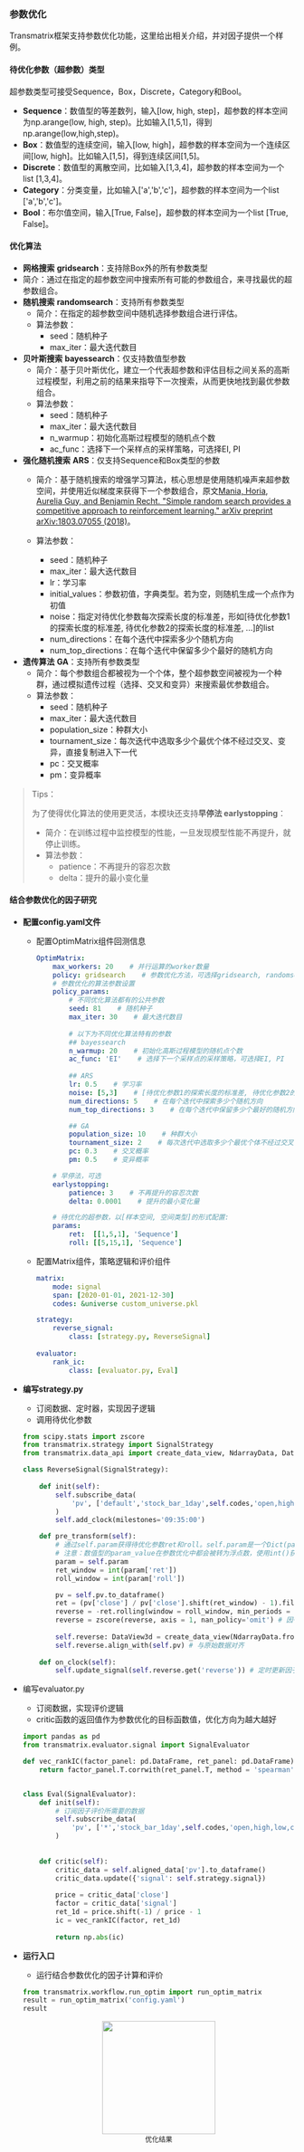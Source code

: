 ### 参数优化

Transmatrix框架支持参数优化功能，这里给出相关介绍，并对因子提供一个样例。

#### 待优化参数（超参数）类型

超参数类型可接受Sequence，Box，Discrete，Category和Bool。

- **Sequence**：数值型的等差数列，输入[low, high, step]，超参数的样本空间为np.arange(low, high, step)。比如输入[1,5,1]，得到np.arange(low,high,step)。
- **Box**：数值型的连续空间，输入[low, high]，超参数的样本空间为一个连续区间[low, high]。比如输入[1,5]，得到连续区间[1,5]。
- **Discrete**：数值型的离散空间，比如输入[1,3,4]，超参数的样本空间为一个list [1,3,4]。
- **Category**：分类变量，比如输入['a','b','c']，超参数的样本空间为一个list ['a','b','c']。
- **Bool**：布尔值空间，输入[True, False]，超参数的样本空间为一个list [True, False]。

#### 优化算法

- **网格搜索** **gridsearch**：支持除Box外的所有参数类型
- 简介：通过在指定的超参数空间中搜索所有可能的参数组合，来寻找最优的超参数组合。
- **随机搜索** **randomsearch**：支持所有参数类型
  - 简介：在指定的超参数空间中随机选择参数组合进行评估。
  - 算法参数：
    - seed：随机种子
    - max_iter：最大迭代数目
- **贝叶斯搜索** **bayessearch**：仅支持数值型参数
  - 简介：基于贝叶斯优化，建立一个代表超参数和评估目标之间关系的高斯过程模型，利用之前的结果来指导下一次搜索，从而更快地找到最优参数组合。
  - 算法参数：
    - seed：随机种子
    - max_iter：最大迭代数目
    - n_warmup：初始化高斯过程模型的随机点个数
    - ac_func：选择下一个采样点的采样策略，可选择EI, PI
- **强化随机搜索** **ARS**：仅支持Sequence和Box类型的参数
  - 简介：基于随机搜索的增强学习算法，核心思想是使用随机噪声来超参数空间，并使用近似梯度来获得下一个参数组合，原文[Mania, Horia, Aurelia Guy, and Benjamin Recht. &quot;Simple random search provides a competitive approach to reinforcement learning.&quot; arXiv preprint arXiv:1803.07055 (2018)](https://arxiv.org/pdf/1803.07055.pdf)。
  - 算法参数：
  
    - seed：随机种子
    - max_iter：最大迭代数目
    - lr：学习率
    - initial_values：参数初值，字典类型。若为空，则随机生成一个点作为初值
    - noise：指定对待优化参数每次探索长度的标准差，形如[待优化参数1的探索长度的标准差, 待优化参数2的探索长度的标准差, ...]的list
    - num_directions：在每个迭代中探索多少个随机方向 
    - num_top_directions：在每个迭代中保留多少个最好的随机方向
- **遗传算法** **GA**：支持所有参数类型
  - 简介：每个参数组合都被视为一个个体，整个超参数空间被视为一个种群，通过模拟遗传过程（选择、交叉和变异）来搜索最优参数组合。
  - 算法参数：
    - seed：随机种子
    - max_iter：最大迭代数目
    - population_size：种群大小
    - tournament_size：每次迭代中选取多少个最优个体不经过交叉、变异，直接复制进入下一代
    - pc：交叉概率
    - pm：变异概率


> Tips：
>
> 为了使得优化算法的使用更灵活，本模块还支持**早停法 earlystopping**：
>
> - 简介：在训练过程中监控模型的性能，一旦发现模型性能不再提升，就停止训练。
> - 算法参数：
>   - patience：不再提升的容忍次数
>   - delta：提升的最小变化量



#### 结合参数优化的因子研究

- <b> 配置config.yaml文件 </b>

  - 配置OptimMatrix组件回测信息

    ```yaml
    OptimMatrix:
        max_workers: 20    # 并行运算的worker数量
        policy: gridsearch    # 参数优化方法，可选择gridsearch, randomsearch, bayessearch, GA, ARS
        # 参数优化的算法参数设置
        policy_params: 
        	# 不同优化算法都有的公共参数
            seed: 81    # 随机种子
            max_iter: 30    # 最大迭代数目
    		
    		# 以下为不同优化算法特有的参数    
            ## bayessearch
            n_warmup: 20    # 初始化高斯过程模型的随机点个数
            ac_func: 'EI'    # 选择下一个采样点的采样策略，可选择EI, PI
    		
            ## ARS
            lr: 0.5    # 学习率
            noise: [5,3]    # [待优化参数1的探索长度的标准差, 待优化参数2的探索长度的标准差, ...]
            num_directions: 5    # 在每个迭代中探索多少个随机方向 
            num_top_directions: 3    # 在每个迭代中保留多少个最好的随机方向
    
            ## GA
            population_size: 10    # 种群大小
            tournament_size: 2    # 每次迭代中选取多少个最优个体不经过交叉、变异，直接复制进入下一代
            pc: 0.3    # 交叉概率
            pm: 0.5    # 变异概率
    
    	# 早停法，可选
        earlystopping:
            patience: 3    # 不再提升的容忍次数
            delta: 0.0001    # 提升的最小变化量
    
    	# 待优化的超参数，以[样本空间, 空间类型]的形式配置:
        params:
            ret:  [[1,5,1], 'Sequence']
            roll: [[5,15,1], 'Sequence']
    ```
    
  - 配置Matrix组件，策略逻辑和评价组件
  
    ```yaml
    matrix:
        mode: signal
        span: [2020-01-01, 2021-12-30]
        codes: &universe custom_universe.pkl
    
    strategy:
        reverse_signal:
            class: [strategy.py, ReverseSignal]
                    
    evaluator:
        rank_ic:
            class: [evaluator.py, Eval]
    ```
  
- <b> 编写strategy.py </b>

  - 订阅数据、定时器，实现因子逻辑
  - 调用待优化参数

  ```python
  from scipy.stats import zscore
  from transmatrix.strategy import SignalStrategy
  from transmatrix.data_api import create_data_view, NdarrayData, DataView3d
  
  class ReverseSignal(SignalStrategy):
      
      def init(self):
          self.subscribe_data(
              'pv', ['default','stock_bar_1day',self.codes,'open,high,low,close', 10]
          )
          self.add_clock(milestones='09:35:00') 
  
      def pre_transform(self):
          # 通过self.param获得待优化参数ret和roll。self.param是一个Dict(param_name, param_value)。
          # 注意：数值型的param_value在参数优化中都会被转为浮点数，使用int()获得正确的数据类型。
          param = self.param
          ret_window = int(param['ret'])
          roll_window = int(param['roll'])
  
          pv = self.pv.to_dataframe()
          ret = (pv['close'] / pv['close'].shift(ret_window) - 1).fillna(0) 
          reverse = -ret.rolling(window = roll_window, min_periods = roll_window).mean().fillna(0)
          reverse = zscore(reverse, axis = 1, nan_policy='omit') # 因子标准化
          
          self.reverse: DataView3d = create_data_view(NdarrayData.from_dataframes({'reverse':reverse})) 
          self.reverse.align_with(self.pv) # 与原始数据对齐
              
      def on_clock(self):
          self.update_signal(self.reverse.get('reverse')) # 定时更新因子数据
  
  ```

- 编写evaluator.py

  - 订阅数据，实现评价逻辑
  - critic函数的返回值作为参数优化的目标函数值，优化方向为越大越好

  ```python
  import pandas as pd
  from transmatrix.evaluator.signal import SignalEvaluator
  
  def vec_rankIC(factor_panel: pd.DataFrame, ret_panel: pd.DataFrame):
      return factor_panel.T.corrwith(ret_panel.T, method = 'spearman').mean()
  
  
  class Eval(SignalEvaluator):
      def init(self):
          # 订阅因子评价所需要的数据
          self.subscribe_data(
              'pv', ['*','stock_bar_1day',self.codes,'open,high,low,close', 10]
          )
      
      
      def critic(self):
          critic_data = self.aligned_data['pv'].to_dataframe()
          critic_data.update({'signal': self.strategy.signal})
          
          price = critic_data['close']
          factor = critic_data['signal']
          ret_1d = price.shift(-1) / price - 1
          ic = vec_rankIC(factor, ret_1d)
          
          return np.abs(ic)
  
  ```

- <b> 运行入口 </b>

  - 运行结合参数优化的因子计算和评价

  ```python
  from transmatrix.workflow.run_optim import run_optim_matrix
  result = run_optim_matrix('config.yaml')
  result
  ```

  <div align=center>
  <img width="200" src="9_workflow\pics\参数优化.png"/>
  </div>
  <div align=center style="font-size:12px">优化结果</div>

​	
